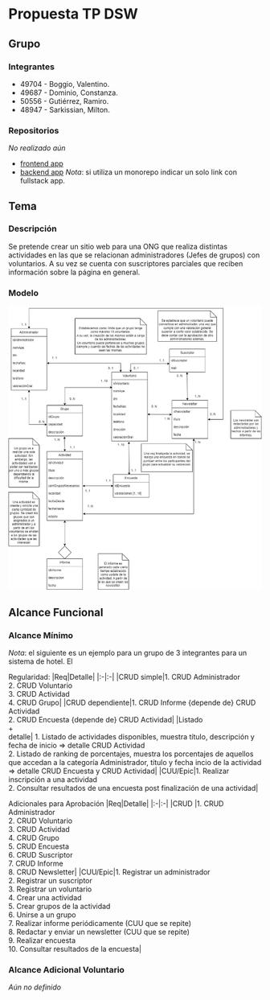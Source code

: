 # Propuesta TP DSW

## Grupo
### Integrantes

* 49704 - Boggio, Valentino.
* 49687 - Dominio, Constanza.
* 50556 - Gutiérrez, Ramiro.
* 48947 - Sarkissian, Milton.

### Repositorios
*No realizado aún*
* [frontend app](http://hyperlinkToGihubOrGitlab)
* [backend app](http://hyperlinkToGihubOrGitlab)
*Nota*: si utiliza un monorepo indicar un solo link con fullstack app.

## Tema
### Descripción
Se pretende crear un sitio web para una ONG que realiza distintas actividades en las que se relacionan administradores (Jefes de grupos) con voluntarios. A su vez se cuenta con suscriptores parciales que reciben información sobre la página en general.

### Modelo
![imagen del modelo](https://github.com/valentttino/tp-dsw-utn/blob/main/MD.jpg)

## Alcance Funcional 

### Alcance Mínimo

*Nota*: el siguiente es un ejemplo para un grupo de 3 integrantes para un sistema de hotel. El 

Regularidad:
|Req|Detalle|
|:-|:-|
|CRUD simple|1. CRUD Administrador<br>2. CRUD Voluntario<br>3. CRUD Actividad<br>4. CRUD Grupo|
|CRUD dependiente|1. CRUD Informe {depende de} CRUD Actividad<br>2. CRUD Encuesta {depende de} CRUD Actividad|
|Listado<br>+<br>detalle| 1. Listado de actividades disponibles, muestra título, descripción y fecha de inicio => detalle CRUD Actividad<br> 2. Listado de ranking de porcentajes, muestra los porcentajes de aquellos que accedan a la categoría Administrador, título y fecha incio de la actividad => detalle CRUD Encuesta y CRUD Actividad|
|CUU/Epic|1. Realizar inscripción a una actividad<br>2. Consultar resultados de una encuesta post finalización de una actividad|


Adicionales para Aprobación
|Req|Detalle|
|:-|:-|
|CRUD |1. CRUD Administrador<br>2. CRUD Voluntario<br>3. CRUD Actividad<br>4. CRUD Grupo<br>5. CRUD Encuesta<br>6. CRUD Suscriptor<br>7. CRUD Informe<br>8. CRUD Newsletter|
|CUU/Epic|1. Registrar un administrador<br>2. Registrar un suscriptor<br>3. Registrar un voluntario<br>4. Crear una actividad<br>5. Crear grupos de la actividad<br>6. Unirse a un grupo<br>7. Realizar informe periódicamente (CUU que se repite)<br>8. Redactar y enviar un newsletter (CUU que se repite)<br>9. Realizar encuesta<br>10. Consultar resultados de la encuesta|


### Alcance Adicional Voluntario 

*Aún no definido*
